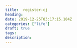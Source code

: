 ```yaml
---
title:  register-cj
heading: 
date: 2019-12-25T03:17:15.104Z
categories: ["life"]
draft: true
tags: 
description: 
---
```


